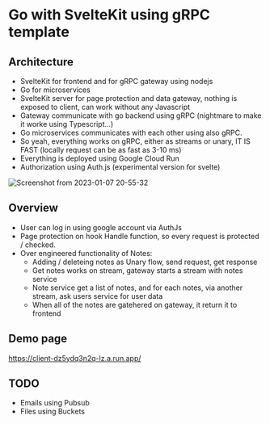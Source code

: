 # Go with SvelteKit using gRPC template

## Architecture
- SvelteKit for frontend and for gRPC gateway using nodejs
- Go for microservices
- SvelteKit server for page protection and data gateway, nothing is exposed to client, can work without any Javascript
- Gateway communicate with go backend using gRPC (nightmare to make it worke using Typescript...)
- Go microservices communicates with each other using also gRPC.
- So yeah, everything works on gRPC, either as streams or unary, IT IS FAST (locally request can be as fast as 3-10 ms)
- Everything is deployed using Google Cloud Run
- Authorization using Auth.js (experimental version for svelte)

![Screenshot from 2023-01-07 20-55-32](https://user-images.githubusercontent.com/26543876/211168251-5dab78ef-1b20-4a13-9588-6f8400dd110c.png)


## Overview
- User can log in using google account via AuthJs
- Page protection on hook Handle function, so every request is protected / checked.
- Over engineered functionality of Notes:
  - Adding / deleteing notes as Unary flow, send request, get response
  - Get notes works on stream, gateway starts a stream with notes service
  - Note service get a list of notes, and for each notes, via another stream, ask users service for user data
  - When all of the notes are gatehered on gateway, it return it to frontend

## Demo page
https://client-dz5ydq3n2q-lz.a.run.app/

## TODO
- Emails using Pubsub
- Files using Buckets
